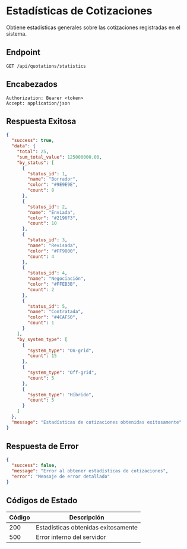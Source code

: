 # Estadísticas de Cotizaciones

Obtiene estadísticas generales sobre las cotizaciones registradas en el sistema.

## Endpoint

```http
GET /api/quotations/statistics
```

## Encabezados

```http
Authorization: Bearer <token>
Accept: application/json
```

## Respuesta Exitosa

```json
{
  "success": true,
  "data": {
    "total": 25,
    "sum_total_value": 125000000.00,
    "by_status": [
      {
        "status_id": 1,
        "name": "Borrador",
        "color": "#9E9E9E",
        "count": 8
      },
      {
        "status_id": 2,
        "name": "Enviada",
        "color": "#2196F3",
        "count": 10
      },
      {
        "status_id": 3,
        "name": "Revisada",
        "color": "#FF9800",
        "count": 4
      },
      {
        "status_id": 4,
        "name": "Negociación",
        "color": "#FFEB3B",
        "count": 2
      },
      {
        "status_id": 5,
        "name": "Contratada",
        "color": "#4CAF50",
        "count": 1
      }
    ],
    "by_system_type": [
      {
        "system_type": "On-grid",
        "count": 15
      },
      {
        "system_type": "Off-grid",
        "count": 5
      },
      {
        "system_type": "Híbrido",
        "count": 5
      }
    ]
  },
  "message": "Estadísticas de cotizaciones obtenidas exitosamente"
}
```

## Respuesta de Error

```json
{
  "success": false,
  "message": "Error al obtener estadísticas de cotizaciones",
  "error": "Mensaje de error detallado"
}
```

## Códigos de Estado

| Código | Descripción |
|--------|-------------|
| 200 | Estadísticas obtenidas exitosamente |
| 500 | Error interno del servidor |
